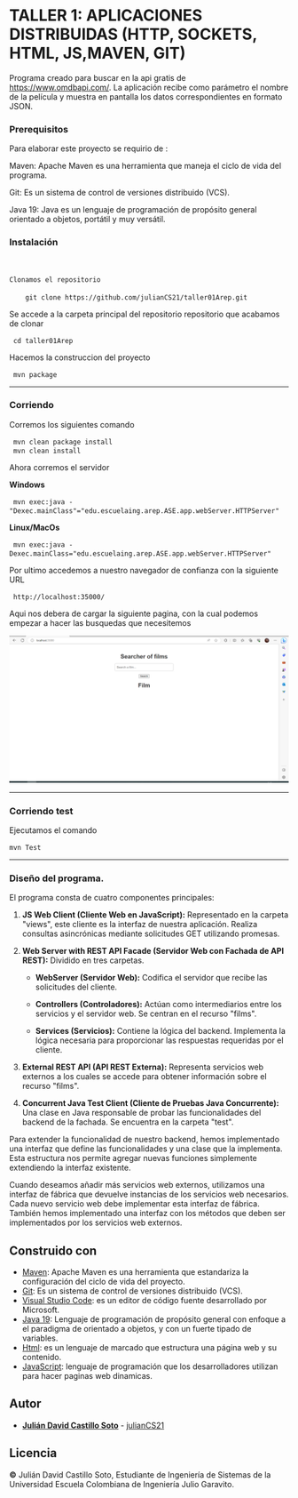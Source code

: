 # TALLER 1: APLICACIONES DISTRIBUIDAS (HTTP, SOCKETS, HTML, JS,MAVEN, GIT)


Programa creado para buscar en la api gratis de https://www.omdbapi.com/. La aplicación recibe como parámetro el nombre de la película y muestra en pantalla los datos correspondientes en formato JSON.


### Prerequisitos

Para elaborar este proyecto se requirio de : 


Maven: Apache Maven es una herramienta que maneja el ciclo de vida del programa.



Git: Es un sistema de control de versiones distribuido (VCS).



Java 19: Java es un lenguaje de programación de propósito general orientado a objetos, portátil y muy versátil.



### Instalación



```


Clonamos el repositorio

    git clone https://github.com/julianCS21/taller01Arep.git

```
Se accede a la carpeta principal del repositorio repositorio que acabamos de clonar

	 cd taller01Arep

Hacemos la construccion del proyecto

	 mvn package
---
### Corriendo
Corremos los siguientes comando
	
	 mvn clean package install
	 mvn clean install

Ahora corremos el servidor
	
**Windows**

	 mvn exec:java -"Dexec.mainClass"="edu.escuelaing.arep.ASE.app.webServer.HTTPServer"

**Linux/MacOs**

	 mvn exec:java -Dexec.mainClass="edu.escuelaing.arep.ASE.app.webServer.HTTPServer"

Por ultimo accedemos a nuestro navegador de confianza con la siguiente URL

	 http://localhost:35000/

Aqui nos debera de cargar la siguiente pagina, con la cual podemos empezar a hacer las busquedas que necesitemos

![Alt text](image.png)

---
### Corriendo test

Ejecutamos el comando

	mvn Test
	
---


### Diseño del programa.



El programa consta de cuatro componentes principales:

1. **JS Web Client (Cliente Web en JavaScript):** Representado en la carpeta "views", este cliente es la interfaz de nuestra aplicación. Realiza consultas asincrónicas mediante solicitudes GET utilizando promesas.

2. **Web Server with REST API Facade (Servidor Web con Fachada de API REST):** Dividido en tres carpetas.

   - **WebServer (Servidor Web):** Codifica el servidor que recibe las solicitudes del cliente.
   
   - **Controllers (Controladores):** Actúan como intermediarios entre los servicios y el servidor web. Se centran en el recurso "films".
   
   - **Services (Servicios):** Contiene la lógica del backend. Implementa la lógica necesaria para proporcionar las respuestas requeridas por el cliente.

3. **External REST API (API REST Externa):** Representa servicios web externos a los cuales se accede para obtener información sobre el recurso "films".

4. **Concurrent Java Test Client (Cliente de Pruebas Java Concurrente):** Una clase en Java responsable de probar las funcionalidades del backend de la fachada. Se encuentra en la carpeta "test".

Para extender la funcionalidad de nuestro backend, hemos implementado una interfaz que define las funcionalidades y una clase que la implementa. Esta estructura nos permite agregar nuevas funciones simplemente extendiendo la interfaz existente.

Cuando deseamos añadir más servicios web externos, utilizamos una interfaz de fábrica que devuelve instancias de los servicios web necesarios. Cada nuevo servicio web debe implementar esta interfaz de fábrica. También hemos implementado una interfaz con los métodos que deben ser implementados por los servicios web externos.




## Construido con

* [Maven](https://maven.apache.org/): Apache Maven es una herramienta que estandariza la configuración del ciclo de vida del proyecto.
* [Git](https://rometools.github.io/rome/):  Es un sistema de control de versiones distribuido (VCS).
* [Visual Studio Code](https://code.visualstudio.com): es un editor de código fuente desarrollado por Microsoft.
* [Java 19](https://www.java.com/es/): Lenguaje de programación de propósito general con enfoque a el paradigma de orientado a objetos, y con un fuerte tipado de variables.
* [Html](https://developer.mozilla.org/es/docs/Learn/Getting_started_with_the_web/HTML_basics): es un lenguaje de marcado que estructura una página web y su contenido.
* [JavaScript](https://developer.mozilla.org/es/docs/Learn/JavaScript/First_steps/What_is_JavaScript): lenguaje de programación que los desarrolladores utilizan para hacer paginas web dinamicas.


## Autor
* **[Julián David Castillo Soto](https://www.linkedin.com/in/julián-david-castillo-soto-118856216/)**  - [julianCS21](https://github.com/julianCS21)

## Licencia
**©** Julián David Castillo Soto, Estudiante de Ingeniería de Sistemas de la Universidad Escuela Colombiana de Ingeniería Julio Garavito.
